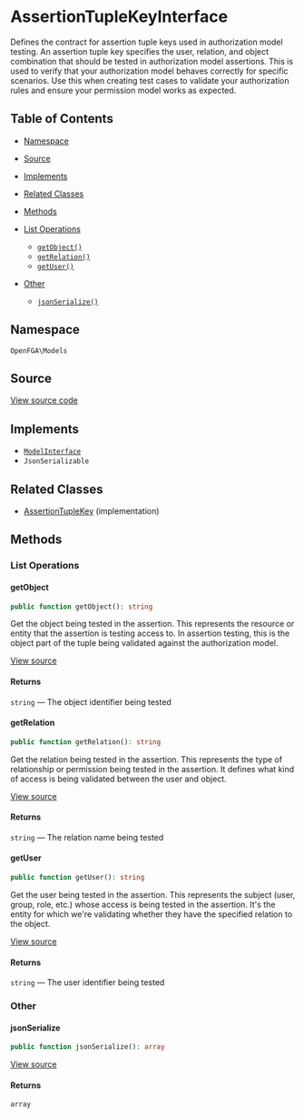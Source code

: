 # AssertionTupleKeyInterface

Defines the contract for assertion tuple keys used in authorization model testing. An assertion tuple key specifies the user, relation, and object combination that should be tested in authorization model assertions. This is used to verify that your authorization model behaves correctly for specific scenarios. Use this when creating test cases to validate your authorization rules and ensure your permission model works as expected.

## Table of Contents

* [Namespace](#namespace)
* [Source](#source)
* [Implements](#implements)
* [Related Classes](#related-classes)
* [Methods](#methods)

* [List Operations](#list-operations)
    * [`getObject()`](#getobject)
    * [`getRelation()`](#getrelation)
    * [`getUser()`](#getuser)
* [Other](#other)
    * [`jsonSerialize()`](#jsonserialize)

## Namespace

`OpenFGA\Models`

## Source

[View source code](https://github.com/evansims/openfga-php/blob/main/src/Models/AssertionTupleKeyInterface.php)

## Implements

* [`ModelInterface`](ModelInterface.md)
* `JsonSerializable`

## Related Classes

* [AssertionTupleKey](Models/AssertionTupleKey.md) (implementation)

## Methods

### List Operations

#### getObject

```php
public function getObject(): string

```

Get the object being tested in the assertion. This represents the resource or entity that the assertion is testing access to. In assertion testing, this is the object part of the tuple being validated against the authorization model.

[View source](https://github.com/evansims/openfga-php/blob/main/src/Models/AssertionTupleKeyInterface.php#L30)

#### Returns

`string` — The object identifier being tested

#### getRelation

```php
public function getRelation(): string

```

Get the relation being tested in the assertion. This represents the type of relationship or permission being tested in the assertion. It defines what kind of access is being validated between the user and object.

[View source](https://github.com/evansims/openfga-php/blob/main/src/Models/AssertionTupleKeyInterface.php#L41)

#### Returns

`string` — The relation name being tested

#### getUser

```php
public function getUser(): string

```

Get the user being tested in the assertion. This represents the subject (user, group, role, etc.) whose access is being tested in the assertion. It&#039;s the entity for which we&#039;re validating whether they have the specified relation to the object.

[View source](https://github.com/evansims/openfga-php/blob/main/src/Models/AssertionTupleKeyInterface.php#L52)

#### Returns

`string` — The user identifier being tested

### Other

#### jsonSerialize

```php
public function jsonSerialize(): array

```

[View source](https://github.com/evansims/openfga-php/blob/main/src/Models/AssertionTupleKeyInterface.php#L62)

#### Returns

`array`
